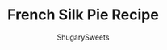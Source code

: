 ---
layout: ../../layouts/MarkdownPostLayout.astro
title: French Silk Pie Recipe
author: ShugarySweets
pubDate: 2018-10-26
description: "Smooth and decadent, French Silk Pie is a chocolate lovers dream! You&#x27;ll love the flaky pie crust, topped with smooth and silky chocolate!"
image_url: https://www.shugarysweets.com/wp-content/uploads/2019/09/french-silk-pie-plate.jpg
tags: ["Pies and Tarts","American"]
calories: 812
protein: 9
carbohydrates: 75
fats: 54
fiber: 4
ingredients: ["1/2 box refrigerated pie crust, for one pie","4 oz unsweetened baking chocolate (100% cacoa)","1 cup unsalted butter","1 1/2 cup granulated sugar","2 tsp pure vanilla extract ","4 large eggs (pasteurized)","1 cup heavy whipping cream","2/3 cup powdered sugar","1 cup milk chocolate chips"]
serves: 8
time: "2 hours 32 minutes"
prepTime: "30 minutes"
instructions: ["Prepare pie crust according to package directions (for a single crust pie). Allow pie crust to cool.","In a small microwave bowl, melt baking chocolate on high heat for one minute. Stir and heat again in 15 second intervals until melted and smooth. Set aside to cool.","In a large bowl, beat butter with sugar until fluffy (about 3 minutes). Slowly drizzle in the cooled chocolate and continue beating on medium speed. Add in vanilla extract.","Add eggs, one at a time, beating for about 5 minutes after each egg. DO NOT RUSH. This is what creates a light and fluffy texture to your pie! Once all the eggs have been added (about 20 minutes later, this is why you MUST have a KitchenAid stand mixer), pour this into your prepared pie crust shell!","For the garnish, beat the heavy cream for 3 minutes until it begins to form stiff peaks. Slowly add in the powdered sugar and beat until fluffy! Spread over the top of the pie. Refrigerate pie for at least two hours (or overnight).","For the chocolate curls (or pieces), melt chocolate chips in microwave dish for one minute. Stir until smooth, heating by additional 15 second increments until fully melted. Spread over a large piece of parchment paper, until very VERY thin. Roll parchment paper up into a tube shape (like a paper towel tube). Refrigerate until ready to add the garnish, at least 30 minutes. Unroll parchment paper and the pieces will break off into shards. Place on top of pie when ready to serve. ENJOY!"]
nutrition: ["812 calories","75 grams carbohydrates","193 milligrams cholesterol","54 grams fat","4 grams fiber","9 grams protein","32 grams saturated fat","144 milligrams sodium","61 grams sugar","0 grams trans fat","19 grams unsaturated fat"]
---
